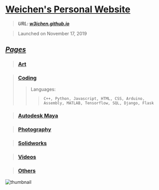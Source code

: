 # [Weichen's Personal Website](w3ichen.github.io)
> **_URL: [w3ichen.github.io](w3ichen.github.io)_**

> Launched on November 17, 2019

## [_Pages_](https://w3ichen.github.io/pages/searchall.html)
> ### [Art](https://w3ichen.github.io/pages/art/art.html)

> ### [Coding](https://w3ichen.github.io/pages/code/code.html)
>> Languages:
>>> ```C++, Python, Javascript, HTML, CSS, Arduino, Assembly, MATLAB, Tensorflow, SQL, Django, Flask ```

> ### [Autodesk Maya](https://w3ichen.github.io/pages/maya/maya.html)

> ### [Photography](https://w3ichen.github.io/pages/photo/photo.html)

> ### [Solidworks](https://w3ichen.github.io/pages/solidworks/solidworks.html)

> ### [Videos](https://w3ichen.github.io/pages/video/video.html)

> ### [Others](https://w3ichen.github.io/pages/other/other.html)

![thumbnail](https://w3ichen.github.io/thumbnail.jpg)
